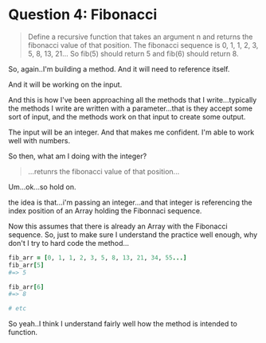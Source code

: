 # Question 4: Fibonacci

>Define a recursive function that takes an argument n and returns the fibonacci value of that position. The fibonacci sequence is 0, 1, 1, 2, 3, 5, 8, 13, 21... So fib(5) should return 5 and fib(6) should return 8.

So, again..I'm building a method. And it will need to reference itself. 

And it will be working on the input. 

And this is how I've been approaching all the methods that I write...typically the methods I write are written with a parameter...that is they accept some sort of input, and the methods work on that input to create some output.

The input will be an integer. And that makes me confident. I'm able to work well with numbers. 

So then, what am I doing with the integer? 

>...retunrs the fibonacci value of that position...

Um...ok...so hold on. 

the idea is that...i'm passing an integer...and that integer is referencing the index position of an Array holding the Fibonnaci sequence. 

Now this assumes that there is already an Array with the Fibonacci sequence. So, just to make sure I understand the practice well enough, why don't I try to hard code the method...

```ruby
fib_arr = [0, 1, 1, 2, 3, 5, 8, 13, 21, 34, 55...]
fib_arr[5]
#=> 5

fib_arr[6]
#=> 8

# etc
```

So yeah..I think I understand fairly well how the method is intended to function. 

